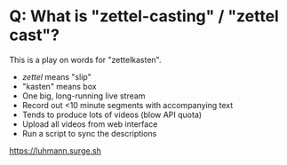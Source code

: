 # Q: What is "zettel-casting" / "zettel cast"?

This is a play on words for "zettelkasten".

* *zettel* means "slip"
* "kasten" means box
* One big, long-running live stream
* Record out <10 minute segments with accompanying text
* Tends to produce lots of videos (blow API quota)
* Upload all videos from web interface
* Run a script to sync the descriptions

https://luhmann.surge.sh
